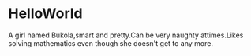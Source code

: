 # HelloWorld

A girl named Bukola,smart and pretty.Can be very naughty attimes.Likes solving mathematics even though she doesn't get to any more.
